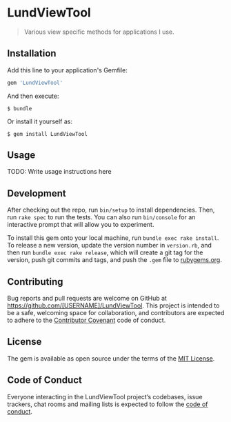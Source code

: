 # LundViewTool

> Various view specific methods for applications I use.

## Installation

Add this line to your application's Gemfile:

```ruby
gem 'LundViewTool'
```

And then execute:

    $ bundle

Or install it yourself as:

    $ gem install LundViewTool

## Usage

TODO: Write usage instructions here

## Development

After checking out the repo, run `bin/setup` to install dependencies. Then, run `rake spec` to run the tests. You can also run `bin/console` for an interactive prompt that will allow you to experiment.

To install this gem onto your local machine, run `bundle exec rake install`. To release a new version, update the version number in `version.rb`, and then run `bundle exec rake release`, which will create a git tag for the version, push git commits and tags, and push the `.gem` file to [rubygems.org](https://rubygems.org).

## Contributing

Bug reports and pull requests are welcome on GitHub at https://github.com/[USERNAME]/LundViewTool. This project is intended to be a safe, welcoming space for collaboration, and contributors are expected to adhere to the [Contributor Covenant](http://contributor-covenant.org) code of conduct.

## License

The gem is available as open source under the terms of the [MIT License](https://opensource.org/licenses/MIT).

## Code of Conduct

Everyone interacting in the LundViewTool project’s codebases, issue trackers, chat rooms and mailing lists is expected to follow the [code of conduct](https://github.com/[USERNAME]/LundViewTool/blob/master/CODE_OF_CONDUCT.md).
